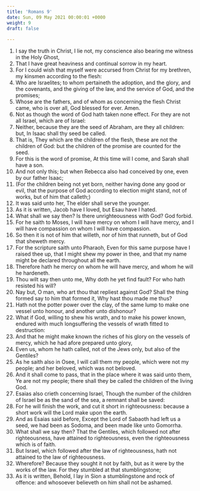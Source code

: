```yaml
---
title: 'Romans 9'
date: Sun, 09 May 2021 00:00:01 +0000
weight: 9
draft: false
  
---
```


1. I say the truth in Christ, I lie not, my conscience also bearing me witness in the Holy Ghost,
2. That I have great heaviness and continual sorrow in my heart.
3. For I could wish that myself were accursed from Christ for my brethren, my kinsmen according to the flesh:
4. Who are Israelites; to whom pertaineth the adoption, and the glory, and the covenants, and the giving of the law, and the service of God, and the promises;
5. Whose are the fathers, and of whom as concerning the flesh Christ came, who is over all, God blessed for ever. Amen.
6. Not as though the word of God hath taken none effect. For they are not all Israel, which are of Israel:
7. Neither, because they are the seed of Abraham, are they all children: but, In Isaac shall thy seed be called.
8. That is, They which are the children of the flesh, these are not the children of God: but the children of the promise are counted for the seed.
9. For this is the word of promise, At this time will I come, and Sarah shall have a son.
10. And not only this; but when Rebecca also had conceived by one, even by our father Isaac;
11. (For the children being not yet born, neither having done any good or evil, that the purpose of God according to election might stand, not of works, but of him that calleth;)
12. It was said unto her, The elder shall serve the younger.
13. As it is written, Jacob have I loved, but Esau have I hated.
14. What shall we say then? Is there unrighteousness with God? God forbid.
15. For he saith to Moses, I will have mercy on whom I will have mercy, and I will have compassion on whom I will have compassion.
16. So then it is not of him that willeth, nor of him that runneth, but of God that sheweth mercy.
17. For the scripture saith unto Pharaoh, Even for this same purpose have I raised thee up, that I might shew my power in thee, and that my name might be declared throughout all the earth.
18. Therefore hath he mercy on whom he will have mercy, and whom he will he hardeneth.
19. Thou wilt say then unto me, Why doth he yet find fault? For who hath resisted his will?
20. Nay but, O man, who art thou that repliest against God? Shall the thing formed say to him that formed it, Why hast thou made me thus?
21. Hath not the potter power over the clay, of the same lump to make one vessel unto honour, and another unto dishonour?
22. What if God, willing to shew his wrath, and to make his power known, endured with much longsuffering the vessels of wrath fitted to destruction:
23. And that he might make known the riches of his glory on the vessels of mercy, which he had afore prepared unto glory,
24. Even us, whom he hath called, not of the Jews only, but also of the Gentiles?
25. As he saith also in Osee, I will call them my people, which were not my people; and her beloved, which was not beloved.
26. And it shall come to pass, that in the place where it was said unto them, Ye are not my people; there shall they be called the children of the living God.
27. Esaias also crieth concerning Israel, Though the number of the children of Israel be as the sand of the sea, a remnant shall be saved:
28. For he will finish the work, and cut it short in righteousness: because a short work will the Lord make upon the earth.
29. And as Esaias said before, Except the Lord of Sabaoth had left us a seed, we had been as Sodoma, and been made like unto Gomorrha.
30. What shall we say then? That the Gentiles, which followed not after righteousness, have attained to righteousness, even the righteousness which is of faith.
31. But Israel, which followed after the law of righteousness, hath not attained to the law of righteousness.
32. Wherefore? Because they sought it not by faith, but as it were by the works of the law. For they stumbled at that stumblingstone;
33. As it is written, Behold, I lay in Sion a stumblingstone and rock of offence: and whosoever believeth on him shall not be ashamed.
